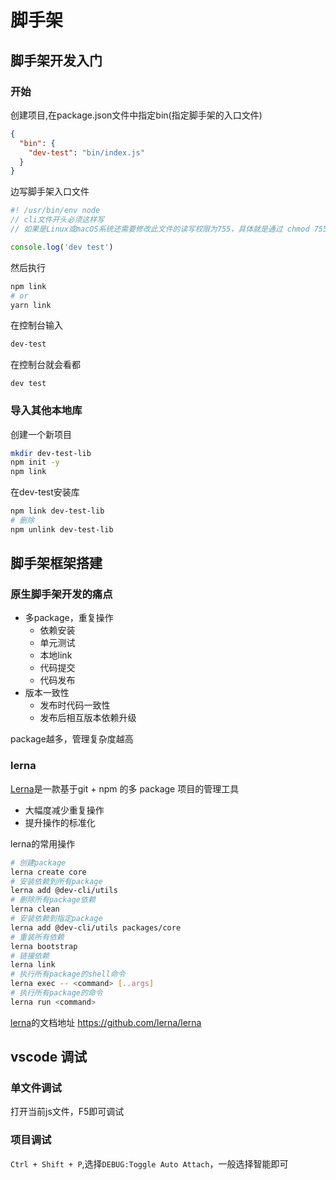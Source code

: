 # 脚手架
## 脚手架开发入门
### 开始
创建项目,在package.json文件中指定bin(指定脚手架的入口文件)
```json
{
  "bin": {
    "dev-test": "bin/index.js"
  }
}
```
边写脚手架入口文件
```js
#! /usr/bin/env node
// cli文件开头必须这样写
// 如果是Linux或macOS系统还需要修改此文件的读写权限为755，具体就是通过 chmod 755 index.js 实现修改

console.log('dev test')
```     
然后执行
```bash
npm link
# or
yarn link
```
在控制台输入
```bash
dev-test
```
在控制台就会看都
```
dev test
```
### 导入其他本地库
创建一个新项目
```bash
mkdir dev-test-lib
npm init -y
npm link
```
在dev-test安装库
```bash
npm link dev-test-lib
# 删除
npm unlink dev-test-lib
```
## 脚手架框架搭建
### 原生脚手架开发的痛点
* 多package，重复操作
  * 依赖安装
  * 单元测试
  * 本地link
  * 代码提交
  * 代码发布
* 版本一致性
  * 发布时代码一致性
  * 发布后相互版本依赖升级

package越多，管理复杂度越高
### lerna
[Lerna](https://github.com/lerna/lerna)是一款基于git + npm 的多 package 项目的管理工具
* 大幅度减少重复操作
* 提升操作的标准化

lerna的常用操作
```bash
# 创建package
lerna create core
# 安装依赖到所有package
lerna add @dev-cli/utils
# 删除所有package依赖
lerna clean
# 安装依赖到指定package
lerna add @dev-cli/utils packages/core
# 重装所有依赖
lerna bootstrap
# 链接依赖
lerna link
# 执行所有package的shell命令 
lerna exec -- <command> [..args]
# 执行所有package的命令
lerna run <command>
```
[lerna](https://github.com/lerna/lerna)的文档地址 https://github.com/lerna/lerna
## vscode 调试
### 单文件调试
打开当前js文件，F5即可调试
### 项目调试
`Ctrl + Shift + P`,选择`DEBUG:Toggle Auto Attach`，一般选择智能即可
